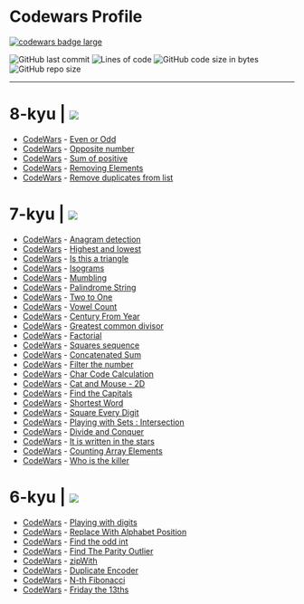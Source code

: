 

<h1 class="text">Codewars Profile</h1>
<div>
  <a target="_blank" href="https://www.codewars.com/users/Academicoff"><img src="https://www.codewars.com/users/Academicoff/badges/large" alt="codewars badge large" /></a>
</div>



![GitHub last commit](https://img.shields.io/github/last-commit/Academicoff/my-codewars)
![Lines of code](https://img.shields.io/tokei/lines/github/Academicoff/my-codewars)
![GitHub code size in bytes](https://img.shields.io/github/languages/code-size/Academicoff/my-codewars)
![GitHub repo size](https://img.shields.io/github/repo-size/Academicoff/my-codewars)
***
<p><h1>
8-kyu |  <img src="https://img.shields.io/badge/complete-5%20tasks-success")/></a></h1></p>

* [CodeWars](https://www.codewars.com/kata/53da3dbb4a5168369a0000fe/train/javascript) - [Even or Odd](8-kyu/Even%20or%20Odd/index.js) 
* [CodeWars](https://www.codewars.com/kata/56dec885c54a926dcd001095/train/javascript) - [Opposite number](8-kyu/Opposite%20number/index.js)
* [CodeWars](https://www.codewars.com/kata/sum-of-positive/train/javascript) - [Sum of positive](8-kyu/Sum%20of%20positive/index.js)
* [CodeWars](https://www.codewars.com/kata/removing-elements/train/javascript) - [Removing Elements](8-kyu/Removing%20Elements/index.js)
* [CodeWars](https://www.codewars.com/kata/remove-duplicates-from-list/train/javascript) - [Remove duplicates from list](8-kyu/Remove%20duplicates%20from%20list/index.js)

<p><h1>
7-kyu |  <img src="https://img.shields.io/badge/complete-24%20tasks-success")/></a></h1></p>

* [CodeWars](https://www.codewars.com/kata/anagram-detection/train/javascript) - [Anagram detection](7-kyu/Anagram%20Detection/index.js)
* [CodeWars](https://www.codewars.com/kata/highest-and-lowest/train/javascript) - [Highest and lowest](7-kyu/Highest%20and%20Lowest/index.js)
* [CodeWars](https://www.codewars.com/kata/56606694ec01347ce800001b/train/javascript) - [Is this a triangle](7-kyu/Is%20this%20a%20triangle/index.js)
* [CodeWars](https://www.codewars.com/kata/isograms/train/javascript) - [Isograms](7-kyu/Isograms/index.js)
* [CodeWars](https://www.codewars.com/kata/mumbling/train/javascript) - [Mumbling](7-kyu/Mumbling/index.js)
* [CodeWars](https://www.codewars.com/kata/57a5015d72292ddeb8000b31/train/javascript) - [Palindrome String](7-kyu/Palindrome%20Strings/index.js)
* [CodeWars](https://www.codewars.com/kata/two-to-one/train/javascript) - [Two to One](7-kyu/Two%20to%20One/index.js)
* [CodeWars](https://www.codewars.com/kata/vowel-count/train/javascript) - [Vowel Count](7-kyu/Vowel%20Count/index.js)
* [CodeWars](https://www.codewars.com/kata/century-from-year/train/javascript) - [Century From Year](7-kyu/Century%20From%20Year/index.js)
* [CodeWars](https://www.codewars.com/kata/greatest-common-divisor/train/javascript) - [Greatest common divisor](7-kyu/Greatest%20common%20divisor/index.js)
* [CodeWars](https://www.codewars.com/kata/factorial/javascript) - [Factorial](7-kyu/Factorial/index.js)
* [CodeWars](https://www.codewars.com/kata/squares-sequence/train/javascript) - [Squares sequence](7-kyu/Squares%20sequence/index.js)
* [CodeWars](https://www.codewars.com/kata/concatenated-sum/train/javascript) - [Concatenated Sum](7-kyu/Concatenated%20Sum/index.js)
* [CodeWars](https://www.codewars.com/kata/filter-the-number/train/javascript) - [Filter the number](7-kyu/Filter%20the%20number/index.js)
* [CodeWars](https://www.codewars.com/kata/char-code-calculation/train/javascript) - [Char Code Calculation](7-kyu/Char%20Code%20Calculation/index.js)
* [CodeWars](https://www.codewars.com/kata/57f8842367c96a89dc00018e/train/javascript) - [Cat and Mouse - 2D](7-kyu/Cat%20and%20Mouse%20-%202D%20Version/index.js)
* [CodeWars](https://www.codewars.com/kata/find-the-capitals/train/javascript) - [Find the Capitals](7-kyu/Find%20the%20Capitals/index.js)
* [CodeWars](https://www.codewars.com/kata/shortest-word/train/javascript) - [Shortest Word](7-kyu/Shortest%20Word/index.js)
* [CodeWars](https://www.codewars.com/kata/square-every-digit/train/javascript) - [Square Every Digit](7-kyu/Square%20Every%20Digit/index.js)
* [CodeWars](https://www.codewars.com/kata/5884d46015a70f6cd7000035/train/javascript) - [Playing with Sets : Intersection](7-kyu/Playing%20with%20Sets%20Intersection/index.js)
* [CodeWars](https://www.codewars.com/kata/divide-and-conquer/train/javascript) - [Divide and Conquer](7-kyu/Divide%20and%20Conquer/index.js)
* [CodeWars](https://www.codewars.com/kata/it-is-written-in-the-stars/train/javascript) - [It is written in the stars](7-kyu/It%20is%20written%20in%20the%20stars/index.js)
* [CodeWars](https://www.codewars.com/kata/counting-array-elements/train/javascript) - [Counting Array Elements](7-kyu/Counting%20Array%20Elements/index.js)
* [CodeWars](https://www.codewars.com/kata/5f709c8fb0d88300292a7a9d/train/javascript) - [Who is the killer](7-kyu/Who%20is%20the%20killer/index.js)

<p><h1>
6-kyu |  <img src="https://img.shields.io/badge/complete-8%20tasks-success")/></a></h1></p>

* [CodeWars](https://www.codewars.com/kata/playing-with-digits/train/javascript) - [Playing with digits](6-kyu/Playing%20with%20digits/index.js)
* [CodeWars](https://www.codewars.com/kata/replace-with-alphabet-position/train/javascript) - [Replace With Alphabet Position](6-kyu/Replace%20With%20Alphabet%20Position/index.js)
* [CodeWars](https://www.codewars.com/kata/find-the-odd-int/train/javascript) - [Find the odd int](6-kyu/Find%20the%20odd%20int/index.js)
* [CodeWars](https://www.codewars.com/kata/find-the-parity-outlier/train/javascript) - [Find The Parity Outlier](6-kyu/Find%20The%20Parity%20Outlier/index.js)
* [CodeWars](https://www.codewars.com/kata/zipWith/train/javascript) - [zipWith](6-kyu/zipWith/index.js)
* [CodeWars](https://www.codewars.com/kata/duplicate-encoder/train/javascript) - [Duplicate Encoder](6-kyu/Duplicate%20Encoder/index.js)
* [CodeWars](https://www.codewars.com/kata/n-th-fibonacci/train/javascript) - [N-th Fibonacci](6-kyu/N-th%20Fibonacci/index.js)
* [CodeWars](https://www.codewars.com/kata/friday-the-13ths/train/javascript) - [Friday the 13ths](6-kyu/Friday%20the%2013ths/index.js)

